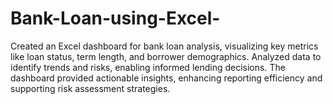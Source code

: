 # Bank-Loan-using-Excel-
Created an Excel dashboard for bank loan analysis, visualizing key metrics like loan status, term length, and borrower demographics. Analyzed data to identify trends and risks, enabling informed lending decisions. The dashboard provided actionable insights, enhancing reporting efficiency and supporting risk assessment strategies.
